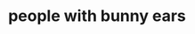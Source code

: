 ---
layout: smileys&emotion
title: people with bunny ears
emoji: people_with_bunny_ears
permalink: 👯.html
image: assets/img/3moji/people_with_bunny_ears.png
---